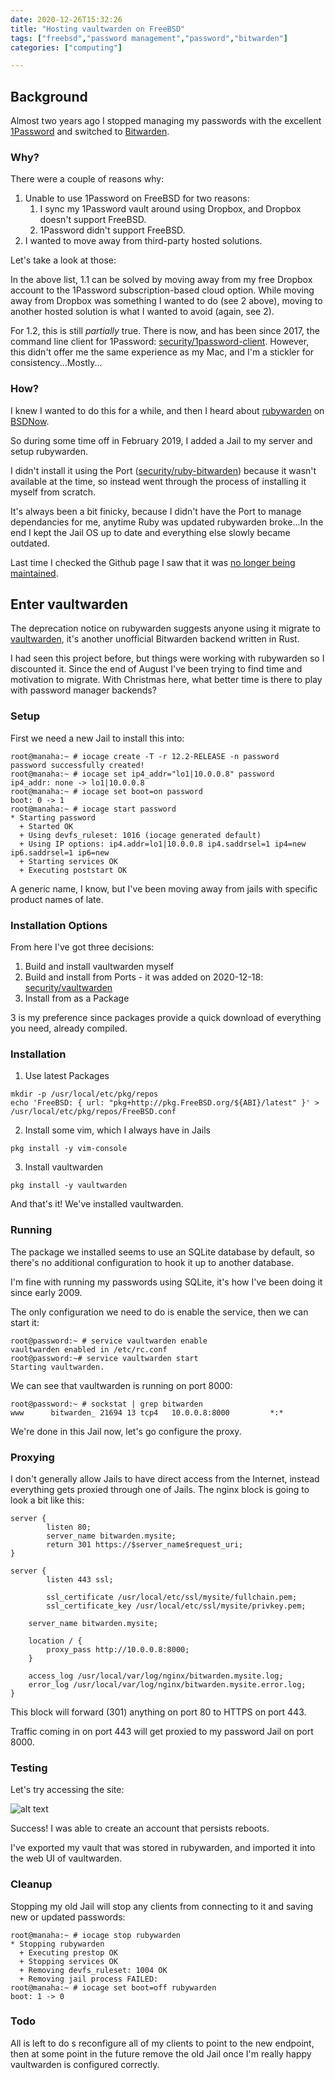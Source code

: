 ```yaml
---
date: 2020-12-26T15:32:26
title: "Hosting vaultwarden on FreeBSD"
tags: ["freebsd","password management","password","bitwarden"]
categories: ["computing"]

---
```


## Background

Almost two years ago I stopped managing my passwords with the excellent [1Password](https://1password.com/) and switched to [Bitwarden](https://bitwarden.com/).
<!--more-->
### Why?  

There were a couple of reasons why:

1. Unable to use 1Password on FreeBSD for two reasons:
   1. I sync my 1Password vault around using Dropbox, and Dropbox doesn't support FreeBSD.
   2. 1Password didn't support FreeBSD.
2. I wanted to move away from third-party hosted solutions.

Let's take a look at those:

In the above list, 1.1 can be solved by moving away from my free Dropbox account to the 1Password subscription-based cloud option.  While moving away from Dropbox was something I wanted to do (see 2 above), moving to another hosted solution is what I wanted to avoid (again, see 2).

For 1.2, this is still _partially_ true.  There is now, and has been since 2017, the command line client for 1Password: [security/1password-client](https://www.freshports.org/security/1password-client/).  However, this didn't offer me the same experience as my Mac, and I'm a stickler for consistency...Mostly...

### How?

I knew I wanted to do this for a while, and then I heard about [rubywarden](https://github.com/jcs/rubywarden) on [BSDNow](https://www.bsdnow.tv/).

So during some time off in February 2019, I added a Jail to my server and setup rubywarden.

I didn't install it using the Port ([security/ruby-bitwarden](https://www.freshports.org/security/ruby-bitwarden/)) because it wasn't available at the time, so instead went through the process of installing it myself from scratch.

It's always been a bit finicky, because I didn't have the Port to manage dependancies for me, anytime Ruby was updated rubywarden broke...In the end I kept the Jail OS up to date and everything else slowly became outdated.

Last time I checked the Github page I saw that it was [no longer being maintained](https://github.com/jcs/rubywarden/issues/122).

## Enter vaultwarden

The deprecation notice on rubywarden suggests anyone using it migrate to [vaultwarden](https://github.com/dani-garcia/vaultwarden), it's another unofficial Bitwarden backend written in Rust.

I had seen this project before, but things were working with rubywarden so I discounted it.  Since the end of August I've been trying to find time and motivation to migrate.  With Christmas here, what better time is there to play with password manager backends?

### Setup

First we need a new Jail to install this into:

```
root@manaha:~ # iocage create -T -r 12.2-RELEASE -n password
password successfully created!
root@manaha:~ # iocage set ip4_addr="lo1|10.0.0.8" password
ip4_addr: none -> lo1|10.0.0.8
root@manaha:~ # iocage set boot=on password
boot: 0 -> 1
root@manaha:~ # iocage start password
* Starting password
  + Started OK
  + Using devfs_ruleset: 1016 (iocage generated default)
  + Using IP options: ip4.addr=lo1|10.0.0.8 ip4.saddrsel=1 ip4=new ip6.saddrsel=1 ip6=new
  + Starting services OK
  + Executing poststart OK
```

A generic name, I know, but I've been moving away from jails with specific product names of late.

### Installation Options

From here I've got three decisions:

1. Build and install vaultwarden myself
2. Build and install from Ports - it was added on 2020-12-18: [security/vaultwarden](https://www.freshports.org/security/vaultwarden/)
3. Install from as a Package

3 is my preference since packages provide a quick download of everything you need, already compiled.

### Installation

1. Use latest Packages

```
mkdir -p /usr/local/etc/pkg/repos
echo 'FreeBSD: { url: "pkg+http://pkg.FreeBSD.org/${ABI}/latest" }' > /usr/local/etc/pkg/repos/FreeBSD.conf
```

2. Install some vim, which I always have in Jails

```
pkg install -y vim-console
```

3. Install vaultwarden

```
pkg install -y vaultwarden
```

And that's it!  We've installed vaultwarden.

### Running

The package we installed seems to use an SQLite database by default, so there's no additional configuration to hook it up to another database.

I'm fine with running my passwords using SQLite, it's how I've been doing it since early 2009.

The only configuration we need to do is enable the service, then we can start it:

```
root@password:~ # service vaultwarden enable
vaultwarden enabled in /etc/rc.conf
root@password:~# service vaultwarden start
Starting vaultwarden.
```
We can see that vaultwarden is running on port 8000:

```
root@password:~ # sockstat | grep bitwarden
www      bitwarden_ 21694 13 tcp4   10.0.0.8:8000         *:*
```

We're done in this Jail now, let's go configure the proxy.

### Proxying

I don't generally allow Jails to have direct access from the Internet, instead everything gets proxied through one of Jails.  The nginx block is going to look a bit like this:

```
server {
        listen 80;
        server_name bitwarden.mysite;
        return 301 https://$server_name$request_uri;
}

server {
        listen 443 ssl;

        ssl_certificate /usr/local/etc/ssl/mysite/fullchain.pem;
        ssl_certificate_key /usr/local/etc/ssl/mysite/privkey.pem;

	server_name bitwarden.mysite;

	location / {
		proxy_pass http://10.0.0.8:8000;
	}

	access_log /usr/local/var/log/nginx/bitwarden.mysite.log;
	error_log /usr/local/var/log/nginx/bitwarden.mysite.error.log;
}
```

This block will forward (301) anything on port 80 to HTTPS on port 443.

Traffic coming in on port 443 will get proxied to my password Jail on port 8000.

### Testing

Let's try accessing the site:

![alt text](login.png "vaultwarden login page")

Success!  I was able to create an account that persists reboots.

I've exported my vault that was stored in rubywarden, and imported it into the web UI of vaultwarden.

### Cleanup

Stopping my old Jail will stop any clients from connecting to it and saving new or updated passwords:

```
root@manaha:~ # iocage stop rubywarden
* Stopping rubywarden
  + Executing prestop OK
  + Stopping services OK
  + Removing devfs_ruleset: 1004 OK
  + Removing jail process FAILED:
root@manaha:~ # iocage set boot=off rubywarden
boot: 1 -> 0
```

### Todo

All is left to do s reconfigure all of my clients to point to the new endpoint, then at some point in the future remove the old Jail once I'm really happy vaultwarden is configured correctly.

